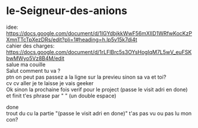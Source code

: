 # le-Seigneur-des-anions
idee: https://docs.google.com/document/d/1IGYdbjkkWwF56mXIID1WRfwKocKzPXmnTTcTpXezDRs/edit?pli=1#heading=h.lp5v15k7di4t  
cahier des charges: https://docs.google.com/document/d/1rLFlBrc5s3OYsHogIqM7L5wV_euFSKbwMWyo5Vz8B4M/edit  
salue ma couille  
Salut comment tu va ?  
ptn on peut pas passez a la ligne sur la previeu sinon sa va et toi?  
cv cv aller je te laisse je vais geeker  
Ok sinon la prochaine fois verif pour le project (passe le visit adri en done) et finit t'es phrase par "  " (un double espace)  

done  
trout du cu la partie "(passe le visit adri en done)" t'as pas vu ou pas lu mon con?  
